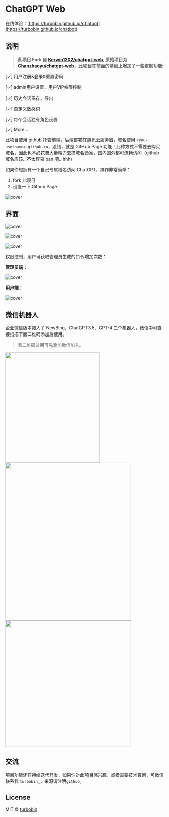 # ChatGPT Web

在线体验：[https://turbobin.github.io/chatbot](https://turbobin.github.io/chatbot)

## 说明

> **此项目 Fork 自 [Kerwin1202/chatgpt-web](https://github.com/Kerwin1202/chatgpt-web), 原始项目为 [Chanzhaoyu/chatgpt-web](https://github.com/Chanzhaoyu/chatgpt-web)，此项目在前面的基础上增加了一些定制功能:**

[✓] 用户注册&登录&重置密码

[✓] admin用户设置，用户VIP权限控制

[✓] 历史会话保存，导出

[✓] 自定义敏感词

[✓] 每个会话独有角色设置

[✓]  More...



此项目使用 github 托管前端，后端部署在腾讯云服务器，域名使用 `<you-username>.github.io`，没错，就是 GitHub Page 功能！此种方式不需要去购买域名，因此也不必花费大量精力去搞域名备案，国内国外都可流畅访问（github 域名应该...不太容易 ban 吧...hhh）



如果你想拥有一个自己专属域名访问 ChatGPT，操作非常简单：

1. fork 此项目
2. 设置一下 Github Page

![cover](https://turbobin.github.io/chatbot/images/github_page.png)

## 界面

![cover](https://turbobin.github.io/chatbot/images/pic_1.png)

![cover](https://turbobin.github.io/chatbot/images/pic_2.png)

![cover](https://turbobin.github.io/chatbot/images/pic_3.png)

权限控制，用户可获取管理员生成的口令增加次数：

**管理员端：**

![cover](https://turbobin.github.io/chatbot/images/pic_4.png)

**用户端：**

![cover](https://turbobin.github.io/chatbot/images/pic_5.png)



## 微信机器人

企业微信版本接入了 NewBing、ChatGPT3.5、GPT-4 三个机器人，微信中可直接扫描下面二维码添加后使用。

> 若二维码过期可先添加微信加入。

<div align=left>
	<img src="https://turbobin.github.io/chatbot/images/qrcode_258.png" width="300" height="350"/>
</div>

<div align=left>
	<img src="https://turbobin.github.io/chatbot/images/pic_11.jpg" width="400" height="500"/>
    <img src="https://turbobin.github.io/chatbot/images/pic_12.jpg" width="400" height="400"/>
</div>



## 交流

项目功能还在持续迭代开发，如果你对此项目感兴趣，或者需要技术咨询，可微信联系我 `turbobin_`，来源请注明`github`。



## License

MIT © [turbobin](./license)